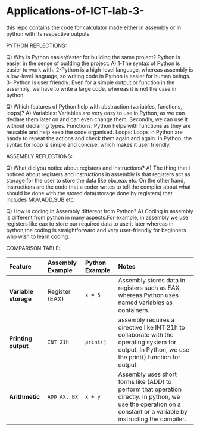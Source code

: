 # Applications-of-ICT-lab-3-
this repo contains the code for calculator made either in assembly or in python with its respective outputs.

PYTHON REFLECTIONS:

Q) Why is Python easier/faster for building the same project? Python is easier in the sense of building the project.
A) 1-The syntax of Python is easier to work with. 
2-Python is a high-level language, whereas assembly is a low-level language, so writing code in Python is easier for human beings. 
3- Python is user friendly:  Even for a simple output or function in the assembly, we have to write a large code, whereas it is not the case in python.

Q) Which features of Python help with abstraction (variables, functions, loops)?                                              A) Variables: Variables are very easy to use in Python, as we can declare them later on and can even change them. Secondly, we can use it without declaring types.                                                                                    Functions: Python helps with functions as they are reusable and help keep the code organised.                                 Loops: Loops in Python are handy to repeat the actions and check them again and again. In Python, the syntax for loop is simple and concise, which makes it user friendly.


ASSEMBLY REFLECTIONS:

Q) What did you notice about registers and instructions?
A) The thing that i noticed about registers and instructions in assembly is that registers act as storage for the user to store the data like ebx,eax etc. On the other hand, instructions are the code that a coder writes to tell the complier about what should be done with the stored data(storage done by registers) that includes MOV,ADD,SUB etc.

Q) How is coding in Assembly different from Python?
A) Coding in assembly is different from python in many aspects.For example, in assembly we use registers like eax to store our required data to use it later whereas in python,the coding is straightforward and very user-friendly for beginners who wish to learn coding. 

COMPARISON TABLE:

| Feature | Assembly Example | Python Example | Notes |
| :--- | :--- | :--- | :--- |
| **Variable storage** | Register (EAX) | `x = 5` | Assembly stores data in registers                                                                                             such as EAX, whereas Python uses named                                                                                        variables as containers. |
| **Printing output** | `INT 21h` | `print()` |  assembly requires a directive like INT 21h to                                                                                 collaborate with the operating system for                                                                                     output. In Python, we use the print()                                                                                         function for output. |
| **Arithmetic** | `ADD AX, BX` | `x + y` | Assembly uses short forms like (ADD) to                                                                                       perform that operation directly. In python,                                                                                   we use the operation on a constant or a                                                                                       variable by instructing the compiler.|

		

			








